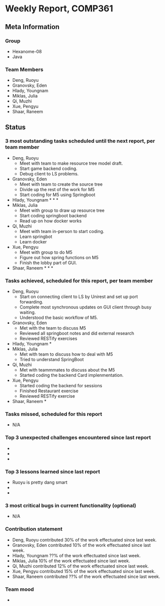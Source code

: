# Weekly Report, COMP361

## Meta Information

### Group

 * Hexanome-08
 * Java

### Team Members

 * Deng, Ruoyu
 * Granovsky, Eden
 * Hlady, Youngnam
 * Miklas, Julia
 * Qi, Muzhi
 * Xue, Pengyu
 * Shaar, Raneem

## Status

### 3 most outstanding tasks scheduled until the next report, per team member

 * Deng, Ruoyu
    * Meet with team to make resource tree model draft.
    * Start game backend coding.
    * Debug client to LS problems.
 * Granovsky, Eden
    * Meet with team to create the source tree
    * Divide up the rest of the work for M5
    * Start coding for M5 using Springboot
 * Hlady, Youngnam
    * 
    * 
    * 
 * Miklas, Julia
    * Meet with group to draw up resource tree
    * Start coding springboot backend
    * Read up on how docker works
 * Qi, Muzhi
    * Meet with team in-person to start coding.
    * Learn springbot
    * Learn docker
 * Xue, Pengyu
    * Meet with group to do M5
    * Figure out how spring functions on M5
    * Finish the lobby part of GUI.
 * Shaar, Raneem
    * 
    * 
    *  

### Tasks achieved, scheduled for this report, per team member

 * Deng, Ruoyu
    * Start on connecting client to LS by Unirest and set up port forwarding.
    * Complete most synchronous updates on GUI client through busy waiting.
    * Understood the basic workflow of M5.
 * Granovsky, Eden
    * Met with the team to discuss M5
    * Reviewed all springboot notes and did external research
    * Reviewed RESTify exercises
 * Hlady, Youngnam
    * 
 * Miklas, Julia
    * Met with team to discuss how to deal with M5
    * Tried to understand SpringBoot
 * Qi, Muzhi
    * Met with teammmates to discuss about the M5
    * Started coding the backend Card implenmentation.
 * Xue, Pengyu
    * Started coding the backend for sessions
    * Finished Restaurant exercise 
    * Reviewed RESTify exercise
 * Shaar, Raneem
    * 

### Tasks missed, scheduled for this report

 * N/A

### Top 3 unexpected challenges encountered since last report

  * 
  * 
  * 

### Top 3 lessons learned since last report

  * Ruoyu is pretty dang smart
  * 
  * 

### 3 most critical bugs in current functionality (optional)

  * N/A

### Contribution statement

 * Deng, Ruoyu contributed 30% of the work effectuated since last week.
 * Granovsky, Eden contributed 10% of the work effectuated since last week.
 * Hlady, Youngnam ??% of the work effectuated since last week.
 * Miklas, Julia 10% of the work effectuated since last week.
 * Qi, Muzhi contributed 12% of the work effectuated since last week.
 * Xue, Pengyu contributed 15% of the work effectuated since last week.
 * Shaar, Raneem contributed ??% of the work effectuated since last week.

### Team mood

 *
